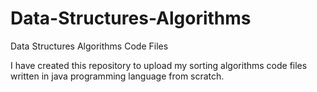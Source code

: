 # Data-Structures-Algorithms

Data Structures Algorithms Code Files

I have created this repository to upload my sorting algorithms code files written in java programming language from scratch.
